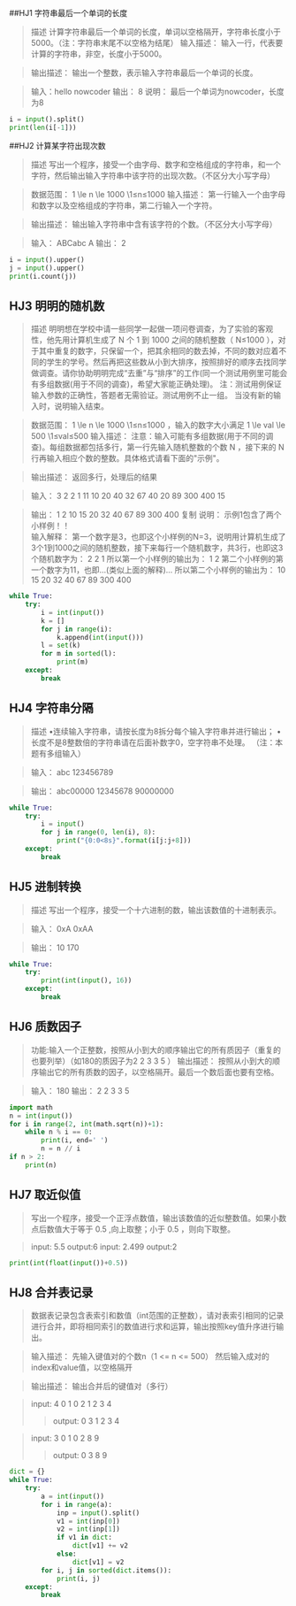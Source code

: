 ##HJ1 字符串最后一个单词的长度
> 描述
计算字符串最后一个单词的长度，单词以空格隔开，字符串长度小于5000。（注：字符串末尾不以空格为结尾）
输入描述：
输入一行，代表要计算的字符串，非空，长度小于5000。

> 输出描述：
输出一个整数，表示输入字符串最后一个单词的长度。


>输入：hello nowcoder
> 输出：
> 8
> 说明：
> 最后一个单词为nowcoder，长度为8  
```python
i = input().split()
print(len(i[-1]))
```

##HJ2 计算某字符出现次数

> 描述
写出一个程序，接受一个由字母、数字和空格组成的字符串，和一个字符，然后输出输入字符串中该字符的出现次数。（不区分大小写字母）

> 数据范围： 1 \le n \le 1000 \1≤n≤1000 
输入描述：
第一行输入一个由字母和数字以及空格组成的字符串，第二行输入一个字符。

> 输出描述：
输出输入字符串中含有该字符的个数。（不区分大小写字母）

> 输入：
ABCabc
A
输出：
2
```python
i = input().upper()
j = input().upper()
print(i.count(j))
```
## HJ3 明明的随机数

> 描述
明明想在学校中请一些同学一起做一项问卷调查，为了实验的客观性，他先用计算机生成了 N 个 1 到 1000 之间的随机整数（ N≤1000 ），对于其中重复的数字，只保留一个，把其余相同的数去掉，不同的数对应着不同的学生的学号。然后再把这些数从小到大排序，按照排好的顺序去找同学做调查。请你协助明明完成“去重”与“排序”的工作(同一个测试用例里可能会有多组数据(用于不同的调查)，希望大家能正确处理)。
> 注：测试用例保证输入参数的正确性，答题者无需验证。测试用例不止一组。
> 当没有新的输入时，说明输入结束。

> 数据范围： 1 \le n \le 1000 \1≤n≤1000  ，输入的数字大小满足 1 \le val \le 500 \1≤val≤500 
输入描述：
注意：输入可能有多组数据(用于不同的调查)。每组数据都包括多行，第一行先输入随机整数的个数 N ，接下来的 N 行再输入相应个数的整数。具体格式请看下面的"示例"。

> 输出描述：
返回多行，处理后的结果

> 输入：
3
2
2
1
11
10
20
40
32
67
40
20
89
300
400
15

> 输出：
1
2
10
15
20
32
40
67
89
300
400
复制
说明：
示例1包含了两个小样例！！  
输入解释：
第一个数字是3，也即这个小样例的N=3，说明用计算机生成了3个1到1000之间的随机整数，接下来每行一个随机数字，共3行，也即这3个随机数字为：
2
2
1
所以第一个小样例的输出为：
1
2
第二个小样例的第一个数字为11，也即...(类似上面的解释)...
所以第二个小样例的输出为：
10
15
20
32
40
67
89
300
400   

```python
while True:
    try:
        i = int(input())
        k = []
        for j in range(i):
            k.append(int(input()))
        l = set(k)
        for m in sorted(l):
            print(m)
    except:
        break
```

## HJ4 字符串分隔
>描述
•连续输入字符串，请按长度为8拆分每个输入字符串并进行输出；
•长度不是8整数倍的字符串请在后面补数字0，空字符串不处理。
（注：本题有多组输入）

>输入：
abc
123456789

>输出：
abc00000
12345678
90000000

```python
while True:
    try:
        i = input()
        for j in range(0, len(i), 8):
            print("{0:0<8s}".format(i[j:j+8]))
    except:
        break
```

## HJ5 进制转换
> 描述
写出一个程序，接受一个十六进制的数，输出该数值的十进制表示。

>输入：
0xA
0xAA

>输出：
10
170
```python
while True:
    try:
        print(int(input(), 16))
    except:
        break
```
## HJ6 质数因子
> 功能:输入一个正整数，按照从小到大的顺序输出它的所有质因子（重复的也要列举）（如180的质因子为2 2 3 3 5 ）
>输出描述：
按照从小到大的顺序输出它的所有质数的因子，以空格隔开。最后一个数后面也要有空格。

> 输入：
180
输出：
2 2 3 3 5

```python
import math
n = int(input())
for i in range(2, int(math.sqrt(n))+1):
    while n % i == 0:
        print(i, end=' ')
        n = n // i
if n > 2:
    print(n)
```

## HJ7 取近似值
> 写出一个程序，接受一个正浮点数值，输出该数值的近似整数值。如果小数点后数值大于等于 0.5 ,向上取整；小于 0.5 ，则向下取整。

>input: 5.5     output:6
>input: 2.499   output:2

```python
print(int(float(input())+0.5))
```


## HJ8 合并表记录
> 数据表记录包含表索引和数值（int范围的正整数），请对表索引相同的记录进行合并，即将相同索引的数值进行求和运算，输出按照key值升序进行输出。

>输入描述：
>先输入键值对的个数n（1 <= n <= 500）
>然后输入成对的index和value值，以空格隔开

>输出描述：
>输出合并后的键值对（多行）


>input: 
4
0 1
0 2
1 2
3 4
>>output:
0 3
1 2
3 4

>input:
3
0 1
0 2
8 9
>>output:
0 3
8 9

```python
dict = {}
while True:
    try:
        a = int(input())
        for i in range(a):
            inp = input().split()
            v1 = int(inp[0])
            v2 = int(inp[1])
            if v1 in dict:
                dict[v1] += v2
            else:
                dict[v1] = v2
        for i, j in sorted(dict.items()):
            print(i, j)
    except:
        break
```


